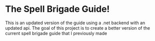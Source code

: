 # The Spell Brigade Guide!

This is an updated version of the guide using a .net backend with an updated api.
The goal of this project is to create a better version of the current spell brigade guide that I previously made
